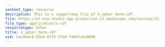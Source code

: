 ```yaml
---
content_type: resource
description: This is a supporting file of 4_spher_harm.cdf.
file: https://ol-ocw-studio-app-production.s3.amazonaws.com/courses/22-02-introduction-to-applied-nuclear-physics-spring-2012/2ac4eec803e487153fad74ebfcbc0098_4_spher_harm.cdf
file_type: application/x-cdf
resourcetype: Other
title: 4_spher_harm.cdf
uid: 2ac4eec8-03e4-8715-3fad-74ebfcbc0098
---
```


